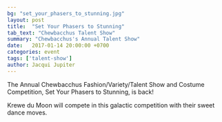 ```yaml
---
bg: "set_your_phasers_to_stunning.jpg"
layout: post
title:  "Set Your Phasers to Stunning"
tab_text: "Chewbacchus Talent Show"
summary: "Chewbacchus's Annual Talent Show"
date:   2017-01-14 20:00:00 +0700
categories: event
tags: ['talent-show']
author: Jacqui Jupiter
---
```

The Annual Chewbacchus Fashion/Variety/Talent Show and Costume Competition, Set Your Phasers to Stunning, is back!

Krewe du Moon will compete in this galactic competition with their sweet dance moves.
